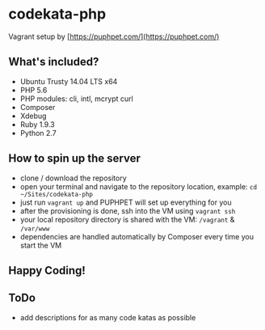 # codekata-php
Vagrant setup by [https://puphpet.com/](https://puphpet.com/)

## What's included?
- Ubuntu Trusty 14.04 LTS x64
- PHP 5.6
- PHP modules: cli, intl, mcrypt curl
- Composer
- Xdebug
- Ruby 1.9.3
- Python 2.7

## How to spin up the server
- clone / download the repository
- open your terminal and navigate to the repository location, example: `cd ~/Sites/codekata-php`
- just run `vagrant up` and PUPHPET will set up everything for you
- after the provisioning is done, ssh into the VM using `vagrant ssh`
- your local repository directory is shared with the VM: `/vagrant` & `/var/www`
- dependencies are handled automatically by Composer every time you start the VM

## Happy Coding!
## ToDo
- add descriptions for as many code katas as possible
